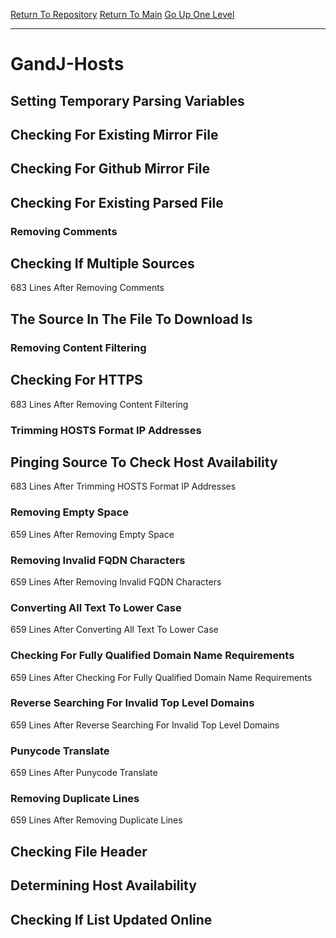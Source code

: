 [Return To Repository](https://github.com/DigitalWarrior/piholeparser/)
[Return To Main](https://github.com/DigitalWarrior/piholeparser/blob/master/RecentRunLogs/Mainlog.md)
[Go Up One Level](https://github.com/DigitalWarrior/piholeparser/blob/master/RecentRunLogs/TopLevelScripts/30-Processing-External-Blacklists.md)
____________________________________
# GandJ-Hosts
## Setting Temporary Parsing Variables
## Checking For Existing Mirror File
## Checking For Github Mirror File
## Checking For Existing Parsed File
### Removing Comments
## Checking If Multiple Sources
683 Lines After Removing Comments
## The Source In The File To Download Is
### Removing Content Filtering
## Checking For HTTPS
683 Lines After Removing Content Filtering
### Trimming HOSTS Format IP Addresses
## Pinging Source To Check Host Availability
683 Lines After Trimming HOSTS Format IP Addresses
### Removing Empty Space
659 Lines After Removing Empty Space
### Removing Invalid FQDN Characters
659 Lines After Removing Invalid FQDN Characters
### Converting All Text To Lower Case
659 Lines After Converting All Text To Lower Case
### Checking For Fully Qualified Domain Name Requirements
659 Lines After Checking For Fully Qualified Domain Name Requirements
### Reverse Searching For Invalid Top Level Domains
659 Lines After Reverse Searching For Invalid Top Level Domains
### Punycode Translate
659 Lines After Punycode Translate
### Removing Duplicate Lines
659 Lines After Removing Duplicate Lines
## Checking File Header
## Determining Host Availability
## Checking If List Updated Online
